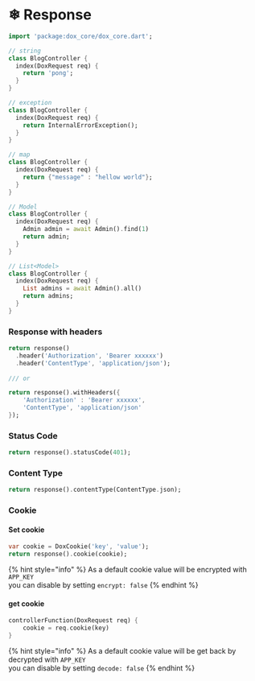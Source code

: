 # ❄ Response

```dart
import 'package:dox_core/dox_core.dart';

// string
class BlogController {
  index(DoxRequest req) {
    return 'pong';
  }
}

// exception
class BlogController {
  index(DoxRequest req) {
    return InternalErrorException();
  }
}

// map
class BlogController {
  index(DoxRequest req) {
    return {"message" : "hellow world"};
  }
}

// Model
class BlogController {
  index(DoxRequest req) {
    Admin admin = await Admin().find(1)
    return admin;
  }
}

// List<Model>
class BlogController {
  index(DoxRequest req) {
    List admins = await Admin().all()
    return admins;
  }
}
```

### Response with headers

```dart
return response()
  .header('Authorization', 'Bearer xxxxxx')
  .header('ContentType', 'application/json');
      
/// or

return response().withHeaders({
    'Authorization' : 'Bearer xxxxxx',
    'ContentType', 'application/json'
});
```

### Status Code

```dart
return response().statusCode(401);
```

### Content Type

```dart
return response().contentType(ContentType.json);
```

### Cookie

#### Set cookie

```dart
var cookie = DoxCookie('key', 'value');
return response().cookie(cookie);
```

{% hint style="info" %}
As a default cookie value will be encrypted with `APP_KEY` \
you can disable by setting `encrypt: false`&#x20;
{% endhint %}

#### get cookie

```dart
controllerFunction(DoxRequest req) {
    cookie = req.cookie(key)
}
```

{% hint style="info" %}
As a default cookie value will be get back by decrypted with `APP_KEY` \
you can disable by setting `decode: false`&#x20;
{% endhint %}
